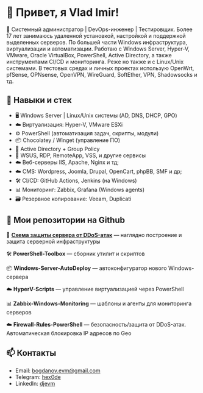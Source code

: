 # 👋 Привет, я Vlad Imir!

🧰 Системный администратор | DevOps-инженер | Тестировщик. Более 17 лет занимаюсь удаленной установкой, настройкой и поддержкой выделенных серверов. 
По большей части Windows инфраструктура, виртуализации и автоматизации. Работаю с Windows Server, Hyper-V, VMware, Oracle VirtualBox, PowerShell, Active Directory, а также инструментами CI/CD и мониторинга. 
Реже но также и с Linux/Unix системами. В тестовых средах и личных проектах использую OpenWrt, pfSense, OPNsense, OpenVPN, WireGuard, SoftEther, VPN, Shadowsocks и тд.

## 🧠 Навыки и стек

- 🖥️ Windows Server | Linux/Unix системы (AD, DNS, DHCP, GPO)
- ☁️ Виртуализация: Hyper-V, VMware ESXi
- ⚙️ PowerShell (автоматизация задач, скрипты, модули)
- 📦 Chocolatey / Winget (управление ПО)
- 📄 Active Directory + Group Policy
- 🔐 WSUS, RDP, RemoteApp, VSS, и другие сервисы
- ☁️ Веб-серверы IIS, Apache, Nginx и тд;
- ☁️ CMS: Wordpress, Joomla, Drupal, OpenCart, phpBB, SMF и др;
- 🛠️ CI/CD: GitHub Actions, Jenkins (на Windows)
- 📊 Мониторинг: Zabbix, Grafana (Windows agents)
- 🗃️ Резервное копирование: Veeam, Duplicati

## 📂 Мои репозитории на Github

🔐 **[Схема защиты сервера от DDoS-атак](https://github.com/hex0de/DDoS-protection-scheme)** — наглядно построение и защита серверной инфраструктуры

🛠️ **PowerShell-Toolbox** — сборник утилит и скриптов  

📦 **Windows-Server-AutoDeploy** — автоконфигуратор нового Windows-сервера  

☁️ **HyperV-Scripts** — управление виртуализацией через PowerShell

📊 **Zabbix-Windows-Monitoring** — шаблоны и агенты для мониторинга серверов

☁️ **Firewall-Rules-PowerShell** — безопасность/защита от DDoS-атак. Автоматическая блокировка IP адресов по Geo

## 📫 Контакты

- Email: bogdanov.evm@gmail.com  
- Telegram: [hex0de](https://t.me/hex0de)  
- LinkedIn: [djevm](https://linkedin.com/in/yourprofile)
